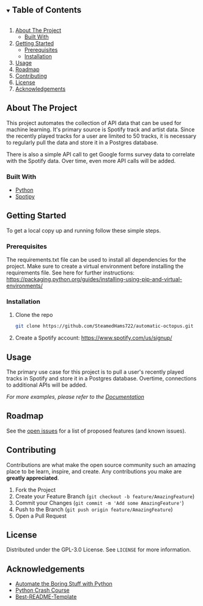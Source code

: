 <!-- TABLE OF CONTENTS -->
<details open="open">
  <summary><h2 style="display: inline-block">Table of Contents</h2></summary>
  <ol>
    <li>
      <a href="#about-the-project">About The Project</a>
      <ul>
        <li><a href="#built-with">Built With</a></li>
      </ul>
    </li>
    <li>
      <a href="#getting-started">Getting Started</a>
      <ul>
        <li><a href="#prerequisites">Prerequisites</a></li>
        <li><a href="#installation">Installation</a></li>
      </ul>
    </li>
    <li><a href="#usage">Usage</a></li>
    <li><a href="#roadmap">Roadmap</a></li>
    <li><a href="#contributing">Contributing</a></li>
    <li><a href="#license">License</a></li>
    <li><a href="#acknowledgements">Acknowledgements</a></li>
  </ol>
</details>



<!-- ABOUT THE PROJECT -->
## About The Project

This project automates the collection of API data that can be used for machine learning.
It's primary source is Spotify track and artist data. Since the recently played tracks for
a user are limited to 50 tracks, it is necessary to regularly pull the data and store it
in a Postgres database.

There is also a simple API call to get Google forms survey data to correlate with the
Spotify data. Over time, even more API calls will be added.



### Built With

* [Python](https://www.python.org/)
* [Spotipy](https://spotipy.readthedocs.io/en/2.17.1/)



<!-- GETTING STARTED -->
## Getting Started

To get a local copy up and running follow these simple steps.



### Prerequisites

The requirements.txt file can be used to install all dependencies for the project.
Make sure to create a virtual environment before installing the requirements file.
See here for further instructions: https://packaging.python.org/guides/installing-using-pip-and-virtual-environments/



### Installation

1. Clone the repo
   ```sh
   git clone https://github.com/SteamedHams722/automatic-octopus.git
   ```
2. Create a Spotify account: https://www.spotify.com/us/signup/



<!-- USAGE EXAMPLES -->
## Usage

The primary use case for this project is to pull a user's recently played tracks in
Spotify and store it in a Postgres database. Overtime, connections to additional APIs
will be added.

_For more examples, please refer to the [Documentation](https://example.com)_



<!-- ROADMAP -->
## Roadmap

See the [open issues](https://github.com/SteamedHams722/automatic-octopus/issues) for a list of proposed features (and known issues).



<!-- CONTRIBUTING -->
## Contributing

Contributions are what make the open source community such an amazing place to be learn, inspire, and create. Any contributions you make are **greatly appreciated**.

1. Fork the Project
2. Create your Feature Branch (`git checkout -b feature/AmazingFeature`)
3. Commit your Changes (`git commit -m 'Add some AmazingFeature'`)
4. Push to the Branch (`git push origin feature/AmazingFeature`)
5. Open a Pull Request



<!-- LICENSE -->
## License

Distributed under the GPL-3.0 License. See `LICENSE` for more information.



<!-- ACKNOWLEDGEMENTS -->
## Acknowledgements

* [Automate the Boring Stuff with Python](https://automatetheboringstuff.com/)
* [Python Crash Course](https://nostarch.com/pythoncrashcourse2e)
* [Best-README-Template](https://github.com/othneildrew/Best-README-Template)